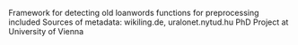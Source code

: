 Framework for detecting old loanwords
functions for preprocessing included
Sources of metadata: wikiling.de, uralonet.nytud.hu
PhD Project at University of Vienna
